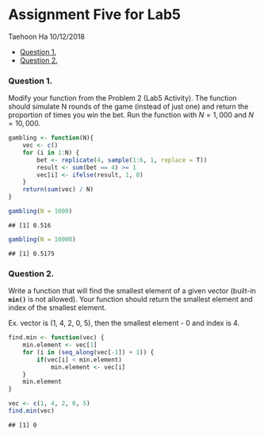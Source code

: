 Assignment Five for Lab5
================
Taehoon Ha
10/12/2018

-   [Question 1.](#question-1.)
-   [Question 2.](#question-2.)

### Question 1.

Modify your function from the Problem 2 (Lab5 Activity). The function should simulate N rounds of the game (instead of just one) and return the proportion of times you win the bet. Run the function with *N* = 1, 000 and *N* = 10, 000.

``` r
gambling <- function(N){
    vec <- c()
    for (i in 1:N) {
        bet <- replicate(4, sample(1:6, 1, replace = T))
        result <- sum(bet == 4) >= 1
        vec[i] <- ifelse(result, 1, 0)
    }
    return(sum(vec) / N)
}

gambling(N = 1000)
```

    ## [1] 0.516

``` r
gambling(N = 10000)
```

    ## [1] 0.5175

### Question 2.

Write a function that will find the smallest element of a given vector (built-in **`min()`** is not allowed). Your function should return the smallest element and index of the smallest element.

Ex. vector is (1, 4, 2, 0, 5), then the smallest element - 0 and index is 4.

``` r
find.min <- function(vec) {
    min.element <- vec[1]
    for (i in (seq_along(vec[-1]) + 1)) {
        if(vec[i] < min.element)
            min.element <- vec[i]
    }
    min.element
}

vec <- c(1, 4, 2, 0, 5)
find.min(vec)
```

    ## [1] 0
